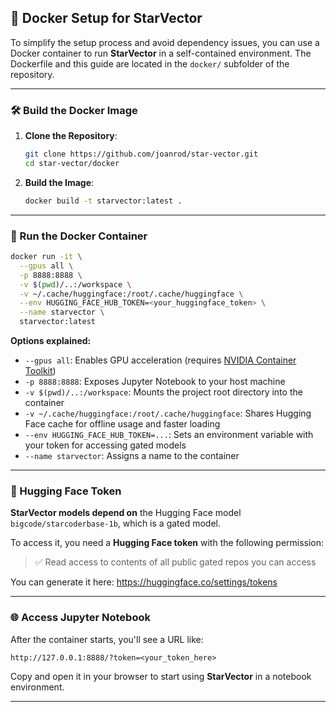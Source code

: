 ## 🐳 Docker Setup for StarVector

To simplify the setup process and avoid dependency issues, you can use a Docker container to run **StarVector** in a self-contained environment. The Dockerfile and this guide are located in the `docker/` subfolder of the repository.

---

### 🛠️ Build the Docker Image

1. **Clone the Repository**:

   ```bash
   git clone https://github.com/joanrod/star-vector.git
   cd star-vector/docker
   ```

2. **Build the Image**:

   ```bash
   docker build -t starvector:latest .
   ```

---

### 🚀 Run the Docker Container

```bash
docker run -it \
  --gpus all \
  -p 8888:8888 \
  -v $(pwd)/..:/workspace \
  -v ~/.cache/huggingface:/root/.cache/huggingface \
  --env HUGGING_FACE_HUB_TOKEN=<your_huggingface_token> \
  --name starvector \
  starvector:latest
```

**Options explained:**

- `--gpus all`: Enables GPU acceleration (requires [NVIDIA Container Toolkit](https://docs.nvidia.com/datacenter/cloud-native/container-toolkit/install-guide.html))
- `-p 8888:8888`: Exposes Jupyter Notebook to your host machine
- `-v $(pwd)/..:/workspace`: Mounts the project root directory into the container
- `-v ~/.cache/huggingface:/root/.cache/huggingface`: Shares Hugging Face cache for offline usage and faster loading
- `--env HUGGING_FACE_HUB_TOKEN=...`: Sets an environment variable with your token for accessing gated models
- `--name starvector`: Assigns a name to the container

---

### 🔑 Hugging Face Token

**StarVector models depend on** the Hugging Face model `bigcode/starcoderbase-1b`, which is a gated model.

To access it, you need a **Hugging Face token** with the following permission:

> ✅ Read access to contents of all public gated repos you can access

You can generate it here: https://huggingface.co/settings/tokens

---

### 🌐 Access Jupyter Notebook

After the container starts, you'll see a URL like:

```
http://127.0.0.1:8888/?token=<your_token_here>
```

Copy and open it in your browser to start using **StarVector** in a notebook environment.

---